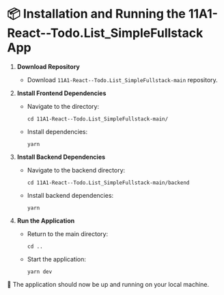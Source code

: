 # 📦 Installation and Running the 11A1-React--Todo.List_SimpleFullstack App

1. **Download Repository**
   - Download `11A1-React--Todo.List_SimpleFullstack-main` repository.

2. **Install Frontend Dependencies**
   - Navigate to the directory:
     ```
     cd 11A1-React--Todo.List_SimpleFullstack-main/
     ```
   - Install dependencies:
     ```
     yarn
     ```

3. **Install Backend Dependencies**
   - Navigate to the backend directory:
     ```
     cd 11A1-React--Todo.List_SimpleFullstack-main/backend
     ```
   - Install backend dependencies:
     ```
     yarn
     ```

4. **Run the Application**
   - Return to the main directory:
     ```
     cd ..
     ```
   - Start the application:
     ```
     yarn dev
     ```

🚀 The application should now be up and running on your local machine.
